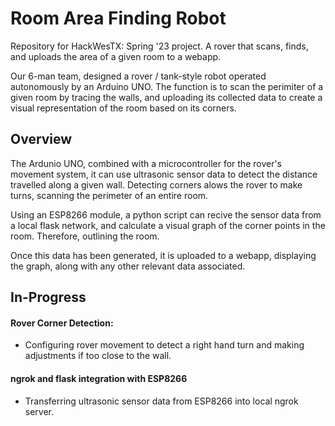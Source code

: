 
# Room Area Finding Robot

Repository for HackWesTX: Spring '23 project. A rover that scans, finds, and uploads the area of a given room to a webapp.

Our 6-man team, designed a rover / tank-style robot operated autonomously by an Arduino UNO. The function is to scan the perimiter of a given room by tracing the walls, and uploading its collected data to create a visual representation of the room based on its corners.


## Overview

The Ardunio UNO, combined with a microcontroller for the rover's movement system, it can use ultrasonic sensor data to detect the distance travelled along a given wall. Detecting corners alows the rover to make turns, scanning the perimeter of an entire room. 

Using an ESP8266 module, a python script can recive the sensor data from a local flask network, and calculate a visual graph of the corner points in the room. Therefore, outlining the room.

Once this data has been generated, it is uploaded to a webapp, displaying the graph, along with any other relevant data associated.
## In-Progress

#### Rover Corner Detection:
- Configuring rover movement to detect a right hand turn and making adjustments if too close to the wall.

#### ngrok and flask integration with ESP8266
- Transferring ultrasonic sensor data from ESP8266 into local ngrok server.